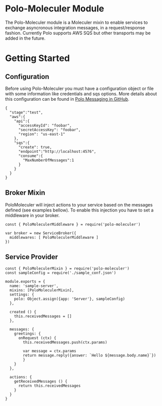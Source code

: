 # Polo-Moleculer Module

The Polo-Moleculer module is a Moleculer mixin to enable services to exchange asyncronous integration messages, in a request/response fashion. Currently Polo supports AWS SQS but other transports may be added in the future.

# Getting Started

## Configuration
Before using Polo-Moleculer you must have a configuration object or file with some information like credentials and sqs options. More details about this configuration can be found in [Polo Messaging in GitHub](https://github.com/dev-hunterco/polo-nodejs).

```
{
  "stage":"test",
  "aws":{
    "api":{
      "accessKeyId": "foobar",
      "secretAccessKey": "foobar",
      "region": "us-east-1"
    },
    "sqs":{
      "create": true,
      "endpoint":"http://localhost:4576",
      "consume":{
        "MaxNumberOfMessages":1
      }             
    }
  }
}
```

## Broker Mixin

PoloMoleculer will inject actions to your service based on the messages defined (see examples bellow). To enable this injection you have to set a middleware in your broker.

```
const { PoloMoleculerMiddleware } = require('polo-moleculer')

var broker = new ServiceBroker({
  middlewares: [ PoloMoleculerMiddleware ]
})
```

## Service Provider


```
const { PoloMoleculerMixin } = require('polo-moleculer')
const sampleConfig = require('./sample_conf.json')

module.exports = {
  name: 'sample-server',
  mixins: [PoloMoleculerMixin],
  settings: {
    polo: Object.assign({app: 'Server'}, sampleConfig)
  },

  created () {
    this.receivedMessages = []
  },

  messages: {
    greetings: {
      onRequest (ctx) {
        this.receivedMessages.push(ctx.params)
        
        var message = ctx.params
        return message.reply({answer: `Hello ${message.body.name}`})
        }
    }
  },

  actions: {
    getReceivedMessages () {
      return this.receivedMessages
    }
  }
}
```